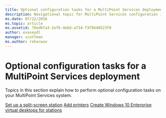 ```yaml
---
title: Optional configuration tasks for a MultiPoint Services deployment
description: Navigational topic for MultiPoint Services configuration information
ms.date: 07/22/2016
ms.topic: article
ms.assetid: 76ed6fa3-2efb-4ebd-a734-f3f9440523f0
author: evaseydl
manager: scottman
ms.author: roharwoo
---
```

# Optional configuration tasks for a MultiPoint Services deployment
Topics in this section explain how to perform optional configuration tasks on your MultiPoint Services system.

[Set up a split-screen station](Set-up-a-split-screen-station-in-MultiPoint-services.md)
[Add printers](Add-printers.md)
[Create Windows 10 Enterprise virtual desktops for stations](Create-Windows-10-Enterprise-virtual-desktops-for-stations.md)
